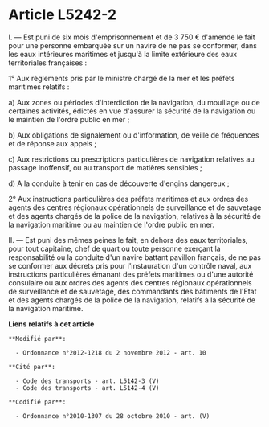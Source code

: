 # Article L5242-2

I.  ― Est puni de six mois d'emprisonnement et de 3 750 € d'amende le fait  pour une personne embarquée sur un navire de ne
pas se conformer, dans  les eaux intérieures maritimes et jusqu'à la limite extérieure des eaux  territoriales françaises : 

1° Aux règlements pris par le ministre chargé de la mer et les préfets maritimes relatifs : 

a) Aux zones ou périodes d'interdiction de la navigation, du mouillage  ou de certaines activités, édictés en vue d'assurer
la sécurité de la  navigation ou le maintien de l'ordre public en mer ; 

b) Aux obligations de signalement ou d'information, de veille de fréquences et de réponse aux appels ; 

c) Aux restrictions ou prescriptions particulières de navigation  relatives au passage inoffensif, ou au transport de
matières sensibles ;  

d) A la conduite à tenir en cas de découverte d'engins dangereux ; 

2° Aux instructions particulières des préfets maritimes et aux ordres  des agents des centres régionaux opérationnels de
surveillance et de  sauvetage et des agents chargés de la police de la navigation, relatives  à la sécurité de la navigation
maritime ou au maintien de l'ordre  public en mer. 

II. ― Est puni des mêmes peines le  fait, en dehors des eaux territoriales, pour tout capitaine, chef de  quart ou toute
personne exerçant la responsabilité ou la conduite d'un  navire battant pavillon français, de ne pas se conformer aux décrets
pris pour l'instauration d'un contrôle naval, aux instructions  particulières émanant des préfets maritimes ou d'une autorité
consulaire  ou aux ordres des agents des centres régionaux opérationnels de  surveillance et de sauvetage, des commandants
des bâtiments de l'Etat et  des agents chargés de la police de la navigation, relatifs à la  sécurité de la navigation
maritime.

**Liens relatifs à cet article**

	**Modifié par**:

	  - Ordonnance n°2012-1218 du 2 novembre 2012 - art. 10

	**Cité par**:

	  - Code des transports - art. L5142-3 (V)
	  - Code des transports - art. L5142-4 (V)

	**Codifié par**:

	  - Ordonnance n°2010-1307 du 28 octobre 2010 - art. (V)
